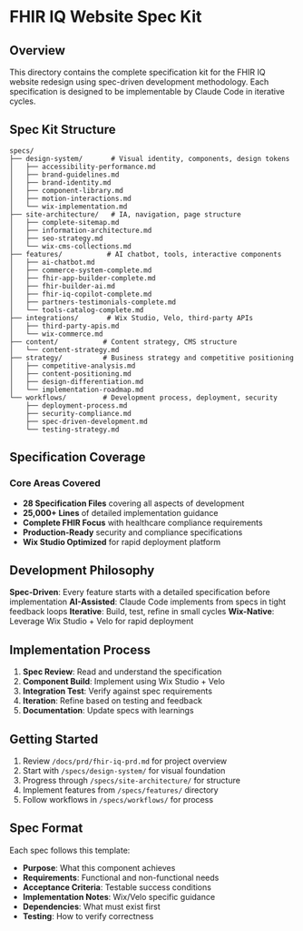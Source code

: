 # FHIR IQ Website Spec Kit

## Overview
This directory contains the complete specification kit for the FHIR IQ website redesign using spec-driven development methodology. Each specification is designed to be implementable by Claude Code in iterative cycles.

## Spec Kit Structure

```
specs/
├── design-system/       # Visual identity, components, design tokens
│   ├── accessibility-performance.md
│   ├── brand-guidelines.md
│   ├── brand-identity.md
│   ├── component-library.md
│   ├── motion-interactions.md
│   └── wix-implementation.md
├── site-architecture/   # IA, navigation, page structure
│   ├── complete-sitemap.md
│   ├── information-architecture.md
│   ├── seo-strategy.md
│   └── wix-cms-collections.md
├── features/           # AI chatbot, tools, interactive components
│   ├── ai-chatbot.md
│   ├── commerce-system-complete.md
│   ├── fhir-app-builder-complete.md
│   ├── fhir-builder-ai.md
│   ├── fhir-iq-copilot-complete.md
│   ├── partners-testimonials-complete.md
│   └── tools-catalog-complete.md
├── integrations/       # Wix Studio, Velo, third-party APIs
│   ├── third-party-apis.md
│   └── wix-commerce.md
├── content/           # Content strategy, CMS structure
│   └── content-strategy.md
├── strategy/          # Business strategy and competitive positioning
│   ├── competitive-analysis.md
│   ├── content-positioning.md
│   ├── design-differentiation.md
│   └── implementation-roadmap.md
└── workflows/         # Development process, deployment, security
    ├── deployment-process.md
    ├── security-compliance.md
    ├── spec-driven-development.md
    └── testing-strategy.md
```

## Specification Coverage

### Core Areas Covered
- **28 Specification Files** covering all aspects of development
- **25,000+ Lines** of detailed implementation guidance
- **Complete FHIR Focus** with healthcare compliance requirements
- **Production-Ready** security and compliance specifications
- **Wix Studio Optimized** for rapid deployment platform

## Development Philosophy

**Spec-Driven**: Every feature starts with a detailed specification before implementation
**AI-Assisted**: Claude Code implements from specs in tight feedback loops
**Iterative**: Build, test, refine in small cycles
**Wix-Native**: Leverage Wix Studio + Velo for rapid deployment

## Implementation Process

1. **Spec Review**: Read and understand the specification
2. **Component Build**: Implement using Wix Studio + Velo
3. **Integration Test**: Verify against spec requirements
4. **Iteration**: Refine based on testing and feedback
5. **Documentation**: Update specs with learnings

## Getting Started

1. Review `/docs/prd/fhir-iq-prd.md` for project overview
2. Start with `/specs/design-system/` for visual foundation
3. Progress through `/specs/site-architecture/` for structure
4. Implement features from `/specs/features/` directory
5. Follow workflows in `/specs/workflows/` for process

## Spec Format

Each spec follows this template:
- **Purpose**: What this component achieves
- **Requirements**: Functional and non-functional needs
- **Acceptance Criteria**: Testable success conditions
- **Implementation Notes**: Wix/Velo specific guidance
- **Dependencies**: What must exist first
- **Testing**: How to verify correctness